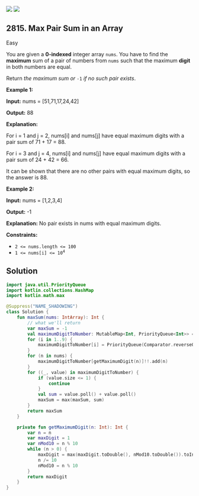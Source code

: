 [![](https://img.shields.io/github/stars/javadev/LeetCode-in-Kotlin?label=Stars&style=flat-square)](https://github.com/javadev/LeetCode-in-Kotlin)
[![](https://img.shields.io/github/forks/javadev/LeetCode-in-Kotlin?label=Fork%20me%20on%20GitHub%20&style=flat-square)](https://github.com/javadev/LeetCode-in-Kotlin/fork)

## 2815\. Max Pair Sum in an Array

Easy

You are given a **0-indexed** integer array `nums`. You have to find the **maximum** sum of a pair of numbers from `nums` such that the maximum **digit** in both numbers are equal.

Return _the maximum sum or_ `-1` _if no such pair exists_.

**Example 1:**

**Input:** nums = [51,71,17,24,42]

**Output:** 88

**Explanation:**

For i = 1 and j = 2, nums[i] and nums[j] have equal maximum digits with a pair sum of 71 + 17 = 88.

For i = 3 and j = 4, nums[i] and nums[j] have equal maximum digits with a pair sum of 24 + 42 = 66.

It can be shown that there are no other pairs with equal maximum digits, so the answer is 88.

**Example 2:**

**Input:** nums = [1,2,3,4]

**Output:** -1

**Explanation:** No pair exists in nums with equal maximum digits. 

**Constraints:**

*   `2 <= nums.length <= 100`
*   <code>1 <= nums[i] <= 10<sup>4</sup></code>

## Solution

```kotlin
import java.util.PriorityQueue
import kotlin.collections.HashMap
import kotlin.math.max

@Suppress("NAME_SHADOWING")
class Solution {
    fun maxSum(nums: IntArray): Int {
        // what we'll return
        var maxSum = -1
        val maximumDigitToNumber: MutableMap<Int, PriorityQueue<Int>> = HashMap()
        for (i in 1..9) {
            maximumDigitToNumber[i] = PriorityQueue(Comparator.reverseOrder())
        }
        for (n in nums) {
            maximumDigitToNumber[getMaximumDigit(n)]!!.add(n)
        }
        for ((_, value) in maximumDigitToNumber) {
            if (value.size <= 1) {
                continue
            }
            val sum = value.poll() + value.poll()
            maxSum = max(maxSum, sum)
        }
        return maxSum
    }

    private fun getMaximumDigit(n: Int): Int {
        var n = n
        var maxDigit = 1
        var nMod10 = n % 10
        while (n > 0) {
            maxDigit = max(maxDigit.toDouble(), nMod10.toDouble()).toInt()
            n /= 10
            nMod10 = n % 10
        }
        return maxDigit
    }
}
```